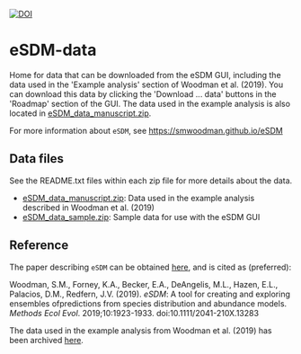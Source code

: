 [![DOI](https://zenodo.org/badge/139048048.svg)](https://zenodo.org/badge/latestdoi/139048048)

# eSDM-data

Home for data that can be downloaded from the eSDM GUI, including the data used in the 'Example analysis' section of Woodman et al. (2019). You can download this data by clicking the 'Download ... data' buttons in the 'Roadmap' section of the GUI. The data used in the example analysis is also located in [eSDM_data_manuscript.zip](https://github.com/smwoodman/eSDM-data/blob/master/eSDM_data_manuscript.zip).

For more information about `eSDM`, see https://smwoodman.github.io/eSDM

## Data files

See the README.txt files within each zip file for more details about the data.

* [eSDM_data_manuscript.zip](https://github.com/smwoodman/eSDM-data/blob/master/eSDM_data_manuscript.zip): Data used in the example analysis described in Woodman et al. (2019)
* [eSDM_data_sample.zip](https://github.com/smwoodman/eSDM-data/blob/master/eSDM_data_sample.zip): Sample data for use with the eSDM GUI

## Reference

The paper describing `eSDM` can be obtained [here](https://doi.org/10.1111/2041-210X.13283), and is cited as (preferred):

Woodman, S.M., Forney, K.A., Becker, E.A., DeAngelis, M.L., Hazen, E.L., Palacios, D.M., Redfern, J.V. (2019). _eSDM_: A tool for creating and exploring ensembles ofpredictions from species distribution and abundance models. _Methods Ecol Evol_. 2019;10:1923-1933. doi:10.1111/2041-210X.13283

The data used in the example analysis from Woodman et al. (2019) has been archived [here](https://doi.org/10.5281/zenodo.3365744).
